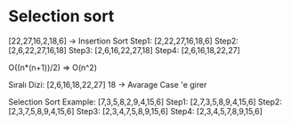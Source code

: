 # Selection sort

[22,27,16,2,18,6] -> Insertion Sort
Step1: [2,22,27,16,18,6]
Step2: [2,6,22,27,16,18]
Step3: [2,6,16,22,27,18]
Step4: [2,6,16,18,22,27]

O((n*(n+1))/2) => O(n^2)

Sıralı Dizi: [2,6,16,18,22,27]
18 -> Avarage Case 'e girer

Selection Sort Example: [7,3,5,8,2,9,4,15,6] 
Step1: [2,7,3,5,8,9,4,15,6] 
Step2: [2,3,7,5,8,9,4,15,6] 
Step3: [2,3,4,7,5,8,9,15,6] 
Step4: [2,3,4,5,7,8,9,15,6] 
